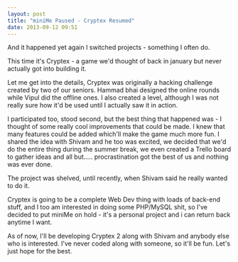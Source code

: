 ```yaml
---
layout: post
title: "miniMe Paused - Cryptex Resumed"
date: 2013-09-12 09:51
---
```


And it happened yet again I switched projects - something I often do.

This time it's Cryptex - a game we'd thought of back in january but never actually got into building it.

<!-- more -->

Let me get into the details, Cryptex was originally a hacking challenge created by two of our seniors. Hammad bhai designed the online rounds while Vipul did the offline ones. I also created a level, although I was not really sure how it'd be used until I actually saw it in action.

I participated too, stood second, but the best thing that happened was - I thought of some really cool improvements that could be made. I knew that many features could be added which'll make the game much more fun. I shared the idea with Shivam and he too was excited, we decided that we'd do the entire thing during the summer break, we even created a Trello board to gather ideas and all but..... procrastination got the best of us and nothing was ever done.

The project was shelved, until recently, when Shivam said he really wanted to do it.

Cryptex is going to be a complete Web Dev thing with loads of back-end stuff, and I too am interested in doing some PHP/MySQL shit, so I've decided to put miniMe on hold - it's a personal project and i can return back anytime I want.

As of now, I'll be developing Cryptex 2 along with Shivam and anybody else who is interested. I've never coded along with someone, so it'll be fun. Let's just hope for the best.
